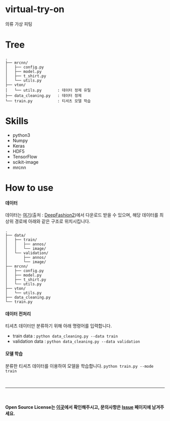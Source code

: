 # virtual-try-on
의류 가상 피팅

# Tree
```
.
├── mrcnn/
│   ├── config.py
│   ├── model.py
│   ├── t_shirt.py
│   └── utils.py
├── vton/
│   └── utils.py       : 데이터 정제 유틸
├── data_cleaning.py   : 데이터 정제
└── train.py           : 티셔츠 모델 학습
```

# Skills
- python3
- Numpy
- Keras
- HDF5
- TensorFlow
- scikit-image
- mrcnn

# How to use  
#### 데이터
데이터는 [여기](https://drive.google.com/drive/folders/125F48fsMBz2EF0Cpqk6aaHet5VH399Ok)(출처 : [DeepFashion2](https://github.com/switchablenorms/DeepFashion2))에서 다운로드 받을 수 있으며, 해당 데이터를 최상위 경로에 아래와 같은 구조로 위치시킵니다.
```
.
├── data/
│   ├── train/
│   │   ├── annos/
│   │   └── image/
│   └── validation/
│       ├── annos/
│       └── image/
├── mrcnn/
│   ├── config.py
│   ├── model.py
│   ├── t_shirt.py
│   └── utils.py
├── vton/
│   └── utils.py
├── data_cleaning.py
└── train.py
```

#### 데이터 전처리
티셔츠 데이터만 분류하기 위해 아래 명령어를 입력합니다.
- train data : `python data_cleaning.py --data train`
- validation data : `python data_cleaning.py --data validation`

#### 모델 학습
분류한 티셔츠 데이터를 이용하여 모델을 학습합니다.
`python train.py --mode train`

<br>

---
  
<br>

#### Open Source License는 [이곳](NOTICE.md)에서 확인해주시고, 문의사항은 [Issue](https://github.com/IllIIIllll/virtual-try-on/issues) 페이지에 남겨주세요.
